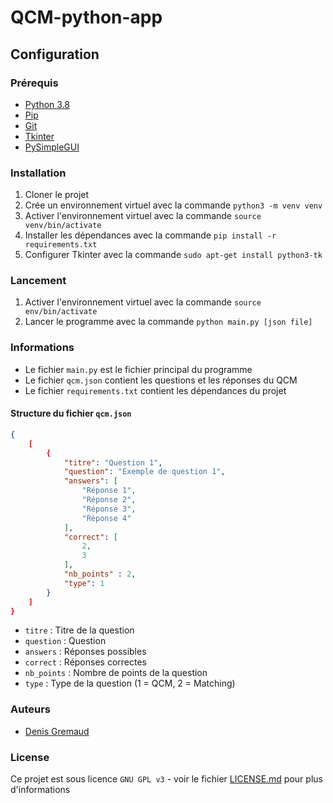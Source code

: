 # QCM-python-app

## Configuration

### Prérequis

- [Python 3.8](https://www.python.org/downloads/)
- [Pip](https://pip.pypa.io/en/stable/installing/)
- [Git](https://git-scm.com/downloads)
- [Tkinter](https://docs.python.org/fr/3/library/tkinter.html)
- [PySimpleGUI](https://pysimplegui.readthedocs.io/en/latest/)

### Installation

1. Cloner le projet
2. Crée un environnement virtuel avec la commande `python3 -m venv venv`
3. Activer l'environnement virtuel avec la commande `source venv/bin/activate`
4. Installer les dépendances avec la commande `pip install -r requirements.txt`
5. Configurer Tkinter avec la commande `sudo apt-get install python3-tk`

### Lancement

1. Activer l'environnement virtuel avec la commande `source env/bin/activate`
2. Lancer le programme avec la commande `python main.py [json file]`

### Informations

- Le fichier `main.py` est le fichier principal du programme
- Le fichier `qcm.json` contient les questions et les réponses du QCM
- Le fichier `requirements.txt` contient les dépendances du projet

#### Structure du fichier `qcm.json`

```json
{
    [
        {
            "titre": "Question 1",
            "question": "Exemple de question 1",
            "answers": [
                "Réponse 1",
                "Réponse 2",
                "Réponse 3",
                "Réponse 4"
            ], 
            "correct": [
                2,
                3
            ], 
            "nb_points" : 2,
            "type": 1
        }
    ]
}
```

- `titre` : Titre de la question
- `question` : Question
- `answers` : Réponses possibles
- `correct` : Réponses correctes
- `nb_points` : Nombre de points de la question
- `type` : Type de la question (1 = QCM, 2 = Matching)

### Auteurs

- [Denis Gremaud](mailto:denis.gremaud@gmail.com)

### License

Ce projet est sous licence ``GNU GPL v3`` - voir le fichier [LICENSE.md](LICENSE) pour plus d'informations
